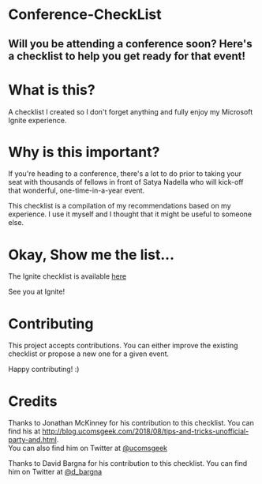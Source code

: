Conference-CheckList
===
## Will you be attending a conference soon? Here's a checklist to help you get ready for that event!

# What is this?
A checklist I created so I don't forget anything and fully enjoy my Microsoft Ignite experience.

# Why is this important?
If you're heading to a conference, there's a lot to do prior to taking your seat with thousands of fellows in front of Satya Nadella who will kick-off that wonderful, one-time-in-a-year event.

This checklist is a compilation of my recommendations based on my experience. I use it myself and I thought that it might be useful to someone else.

# Okay, Show me the list...
The Ignite checklist is available [here](./ignite-checklist.md)

See you at Ignite!


# Contributing 
This project accepts contributions. 
You can either improve the existing checklist or propose a new one for a given event.

Happy contributing! :)

# Credits
Thanks to Jonathan McKinney for his contribution to this checklist.
You can find his at <http://blog.ucomsgeek.com/2018/08/tips-and-tricks-unofficial-party-and.html>.  
You can also find him on Twitter at [@ucomsgeek](https://twitter.com/ucomsgeek)

Thanks to David Bargna for his contribution to this checklist.
You can find him on Twitter at [@d_bargna](https://twitter.com/d_bargna)
